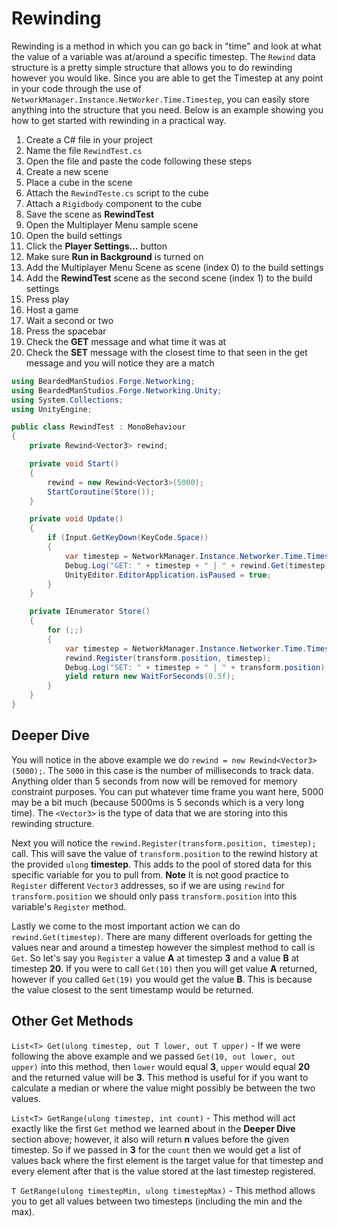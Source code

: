 # Rewinding
Rewinding is a method in which you can go back in "time" and look at what the value of a variable was at/around a specific timestep. The `Rewind` data structure is a pretty simple structure that allows you to do rewinding however you would like. Since you are able to get the Timestep at any point in your code through the use of `NetworkManager.Instance.NetWorker.Time.Timestep`, you can easily store anything into the structure that you need. Below is an example showing you how to get started with rewinding in a practical way.

1. Create a C# file in your project
2. Name the file `RewindTest.cs`
3. Open the file and paste the code following these steps
4. Create a new scene
5. Place a cube in the scene
6. Attach the `RewindTeste.cs` script to the cube
7. Attach a `Rigidbody` component to the cube
8. Save the scene as **RewindTest**
9. Open the Multiplayer Menu sample scene
10. Open the build settings
11. Click the **Player Settings...** button
12. Make sure **Run in Background** is turned on
13. Add the Multiplayer Menu Scene as scene (index 0) to the build settings
14. Add the **RewindTest** scene as the second scene (index 1) to the build settings
15. Press play
16. Host a game
17. Wait a second or two
18. Press the spacebar
19. Check the **GET** message and what time it was at
20. Check the **SET** message with the closest time to that seen in the get message and you will notice they are a match

```csharp
using BeardedManStudios.Forge.Networking;
using BeardedManStudios.Forge.Networking.Unity;
using System.Collections;
using UnityEngine;

public class RewindTest : MonoBehaviour
{
    private Rewind<Vector3> rewind;

    private void Start()
    {
        rewind = new Rewind<Vector3>(5000);
        StartCoroutine(Store());
    }

    private void Update()
    {
        if (Input.GetKeyDown(KeyCode.Space))
        {
            var timestep = NetworkManager.Instance.Networker.Time.Timestep - 1000;
            Debug.Log("GET: " + timestep + " | " + rewind.Get(timestep));
            UnityEditor.EditorApplication.isPaused = true;
        }
    }

    private IEnumerator Store()
    {
        for (;;)
        {
            var timestep = NetworkManager.Instance.Networker.Time.Timestep;
            rewind.Register(transform.position, timestep);
            Debug.Log("SET: " + timestep + " | " + transform.position);
            yield return new WaitForSeconds(0.5f);
        }
    }
}
```

## Deeper Dive
You will notice in the above example we do `rewind = new Rewind<Vector3>(5000);`. The `5000` in this case is the number of milliseconds to track data. Anything older than 5 seconds from now will be removed for memory constraint purposes. You can put whatever time frame you want here, 5000 may be a bit much (because 5000ms is 5 seconds which is a very long time). The `<Vector3>` is the type of data that we are storing into this rewinding structure.

Next you will notice the `rewind.Register(transform.position, timestep);` call. This will save the value of `transform.position` to the rewind history at the provided `ulong` **timestep**. This adds to the pool of stored data for this specific variable for you to pull from. **Note** It is not good practice to `Register` different `Vector3` addresses, so if we are using `rewind` for `transform.position` we should only pass `transform.position` into this variable's `Register` method.

Lastly we come to the most important action we can do `rewind.Get(timestep)`. There are many different overloads for getting the values near and around a timestep however the simplest method to call is `Get`. So let's say you `Register` a value **A** at timestep **3** and a value **B** at timestep **20**. If you were to call `Get(10)` then you will get value **A** returned, however if you called `Get(19)` you would get the value **B**. This is because the value closest to the sent timestamp would be returned.

## Other Get Methods
`List<T> Get(ulong timestep, out T lower, out T upper)` - If we were following the above example and we passed `Get(10, out lower, out upper)` into this method, then `lower` would equal **3**, `upper` would equal **20** and the returned value will be **3**. This method is useful for if you want to calculate a median or where the value might possibly be between the two values.

`List<T> GetRange(ulong timestep, int count)` - This method will act exactly like the first `Get` method we learned about in the **Deeper Dive** section above; however, it also will return **n** values before the given timestep. So if we passed in **3** for the `count` then we would get a list of values back where the first element is the target value for that timestep and every element after that is the value stored at the last timestep registered.

`T GetRange(ulong timestepMin, ulong timestepMax)` - This method allows you to get all values between two timesteps (including the min and the max).
